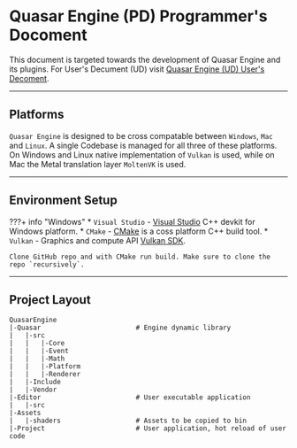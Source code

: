# Quasar Engine (PD) Programmer's Docoment

This document is targeted towards the development of Quasar Engine and its plugins. For User's Decument (UD) visit [Quasar Engine (UD) User's Decoment](http://xyz).

___
## Platforms

`Quasar Engine` is designed to be cross compatable between `Windows`, `Mac` and `Linux`. A single Codebase is managed for all three of these platforms. On Windows and Linux native implementation of `Vulkan` is used, while on Mac the Metal translation layer `MoltenVK` is used.

---
## Environment Setup
???+ info "Windows"
    * `Visual Studio` - [Visual Studio](https://visualstudio.microsoft.com) C++ devkit for Windows platform.
    * `CMake` - [CMake](https://cmake.org/download/) is a coss platform C++ build tool.
    * `Vulkan` - Graphics and compute API [Vulkan SDK](https://vulkan.lunarg.com). 

    Clone GitHub repo and with CMake run build. Make sure to clone the repo `recursively`.

___
## Project Layout

    QuasarEngine
    |-Quasar                        # Engine dynamic library
    |   |-src
    |   |   |-Core
    |   |   |-Event
    |   |   |-Math
    |   |   |-Platform
    |   |   |-Renderer
    |   |-Include
    |   |-Vendor
    |-Editor                        # User executable application
    |   |-src
    |-Assets
    |   |-shaders                   # Assets to be copied to bin
    |-Project                       # User application, hot reload of user code